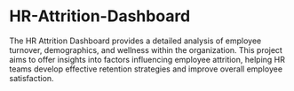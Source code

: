 # HR-Attrition-Dashboard
The HR Attrition Dashboard provides a detailed analysis of employee turnover, demographics, and wellness within the organization. This project aims to offer insights into factors influencing employee attrition, helping HR teams develop effective retention strategies and improve overall employee satisfaction.
